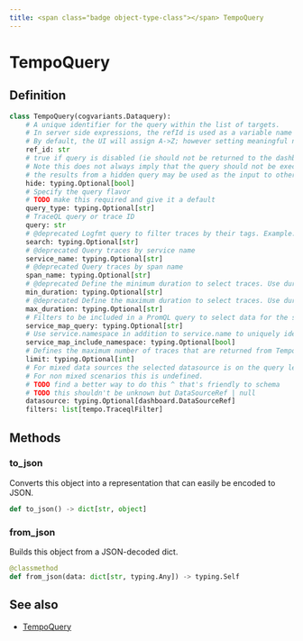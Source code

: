 ```yaml
---
title: <span class="badge object-type-class"></span> TempoQuery
---
```

# <span class="badge object-type-class"></span> TempoQuery

## Definition

```python
class TempoQuery(cogvariants.Dataquery):
    # A unique identifier for the query within the list of targets.
    # In server side expressions, the refId is used as a variable name to identify results.
    # By default, the UI will assign A->Z; however setting meaningful names may be useful.
    ref_id: str
    # true if query is disabled (ie should not be returned to the dashboard)
    # Note this does not always imply that the query should not be executed since
    # the results from a hidden query may be used as the input to other queries (SSE etc)
    hide: typing.Optional[bool]
    # Specify the query flavor
    # TODO make this required and give it a default
    query_type: typing.Optional[str]
    # TraceQL query or trace ID
    query: str
    # @deprecated Logfmt query to filter traces by their tags. Example: http.status_code=200 error=true
    search: typing.Optional[str]
    # @deprecated Query traces by service name
    service_name: typing.Optional[str]
    # @deprecated Query traces by span name
    span_name: typing.Optional[str]
    # @deprecated Define the minimum duration to select traces. Use duration format, for example: 1.2s, 100ms
    min_duration: typing.Optional[str]
    # @deprecated Define the maximum duration to select traces. Use duration format, for example: 1.2s, 100ms
    max_duration: typing.Optional[str]
    # Filters to be included in a PromQL query to select data for the service graph. Example: {client="app",service="app"}
    service_map_query: typing.Optional[str]
    # Use service.namespace in addition to service.name to uniquely identify a service.
    service_map_include_namespace: typing.Optional[bool]
    # Defines the maximum number of traces that are returned from Tempo
    limit: typing.Optional[int]
    # For mixed data sources the selected datasource is on the query level.
    # For non mixed scenarios this is undefined.
    # TODO find a better way to do this ^ that's friendly to schema
    # TODO this shouldn't be unknown but DataSourceRef | null
    datasource: typing.Optional[dashboard.DataSourceRef]
    filters: list[tempo.TraceqlFilter]
```
## Methods

### <span class="badge object-method"></span> to_json

Converts this object into a representation that can easily be encoded to JSON.

```python
def to_json() -> dict[str, object]
```

### <span class="badge object-method"></span> from_json

Builds this object from a JSON-decoded dict.

```python
@classmethod
def from_json(data: dict[str, typing.Any]) -> typing.Self
```

## See also

 * <span class="badge builder"></span> [TempoQuery](./builder-TempoQuery.md)
